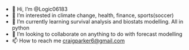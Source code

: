 - 👋 Hi, I’m @Logic06183
- 👀 I’m interested in climate change, health, finance, sports(soccer)
- 🌱 I’m currently learning survival analysis and biostats modelling. All in python
- 💞️ I’m looking to collaborate on anything to do with forecast modelling
- 📫 How to reach me craigparker6@gmail.com

<!---
Logic06183/Logic06183 is a ✨ special ✨ repository because its `README.md` (this file) appears on your GitHub profile.
You can click the Preview link to take a look at your changes.
--->
